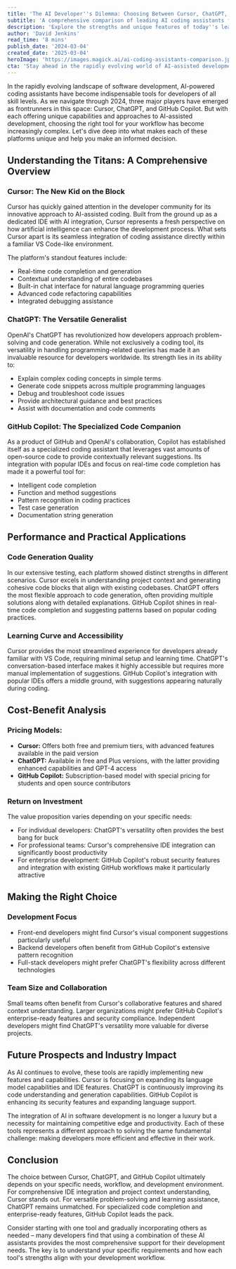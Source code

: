 ```yaml
---
title: 'The AI Developer''s Dilemma: Choosing Between Cursor, ChatGPT, and GitHub Copilot'
subtitle: 'A comprehensive comparison of leading AI coding assistants for modern developers'
description: 'Explore the strengths and unique features of today''s leading AI coding assistants - Cursor, ChatGPT, and GitHub Copilot. Learn which tool best suits your development needs through our comprehensive analysis of features, pricing, and practical applications.'
author: 'David Jenkins'
read_time: '8 mins'
publish_date: '2024-03-04'
created_date: '2025-03-04'
heroImage: 'https://images.magick.ai/ai-coding-assistants-comparison.jpg'
cta: 'Stay ahead in the rapidly evolving world of AI-assisted development! Follow us on LinkedIn for regular updates on developer tools, industry trends, and expert insights that will boost your productivity.'
---
```


In the rapidly evolving landscape of software development, AI-powered coding assistants have become indispensable tools for developers of all skill levels. As we navigate through 2024, three major players have emerged as frontrunners in this space: Cursor, ChatGPT, and GitHub Copilot. But with each offering unique capabilities and approaches to AI-assisted development, choosing the right tool for your workflow has become increasingly complex. Let's dive deep into what makes each of these platforms unique and help you make an informed decision.

## Understanding the Titans: A Comprehensive Overview

### Cursor: The New Kid on the Block

Cursor has quickly gained attention in the developer community for its innovative approach to AI-assisted coding. Built from the ground up as a dedicated IDE with AI integration, Cursor represents a fresh perspective on how artificial intelligence can enhance the development process. What sets Cursor apart is its seamless integration of coding assistance directly within a familiar VS Code-like environment.

The platform's standout features include:
- Real-time code completion and generation
- Contextual understanding of entire codebases
- Built-in chat interface for natural language programming queries
- Advanced code refactoring capabilities
- Integrated debugging assistance

### ChatGPT: The Versatile Generalist

OpenAI's ChatGPT has revolutionized how developers approach problem-solving and code generation. While not exclusively a coding tool, its versatility in handling programming-related queries has made it an invaluable resource for developers worldwide. Its strength lies in its ability to:
- Explain complex coding concepts in simple terms
- Generate code snippets across multiple programming languages
- Debug and troubleshoot code issues
- Provide architectural guidance and best practices
- Assist with documentation and code comments

### GitHub Copilot: The Specialized Code Companion

As a product of GitHub and OpenAI's collaboration, Copilot has established itself as a specialized coding assistant that leverages vast amounts of open-source code to provide contextually relevant suggestions. Its integration with popular IDEs and focus on real-time code completion has made it a powerful tool for:
- Intelligent code completion
- Function and method suggestions
- Pattern recognition in coding practices
- Test case generation
- Documentation string generation

## Performance and Practical Applications

### Code Generation Quality

In our extensive testing, each platform showed distinct strengths in different scenarios. Cursor excels in understanding project context and generating cohesive code blocks that align with existing codebases. ChatGPT offers the most flexible approach to code generation, often providing multiple solutions along with detailed explanations. GitHub Copilot shines in real-time code completion and suggesting patterns based on popular coding practices.

### Learning Curve and Accessibility

Cursor provides the most streamlined experience for developers already familiar with VS Code, requiring minimal setup and learning time. ChatGPT's conversation-based interface makes it highly accessible but requires more manual implementation of suggestions. GitHub Copilot's integration with popular IDEs offers a middle ground, with suggestions appearing naturally during coding.

## Cost-Benefit Analysis

### Pricing Models:
- **Cursor:** Offers both free and premium tiers, with advanced features available in the paid version
- **ChatGPT:** Available in free and Plus versions, with the latter providing enhanced capabilities and GPT-4 access
- **GitHub Copilot:** Subscription-based model with special pricing for students and open source contributors

### Return on Investment

The value proposition varies depending on your specific needs:
- For individual developers: ChatGPT's versatility often provides the best bang for buck
- For professional teams: Cursor's comprehensive IDE integration can significantly boost productivity
- For enterprise development: GitHub Copilot's robust security features and integration with existing GitHub workflows make it particularly attractive

## Making the Right Choice

### Development Focus
- Front-end developers might find Cursor's visual component suggestions particularly useful
- Backend developers often benefit from GitHub Copilot's extensive pattern recognition
- Full-stack developers might prefer ChatGPT's flexibility across different technologies

### Team Size and Collaboration

Small teams often benefit from Cursor's collaborative features and shared context understanding. Larger organizations might prefer GitHub Copilot's enterprise-ready features and security compliance. Independent developers might find ChatGPT's versatility more valuable for diverse projects.

## Future Prospects and Industry Impact

As AI continues to evolve, these tools are rapidly implementing new features and capabilities. Cursor is focusing on expanding its language model capabilities and IDE features. ChatGPT is continuously improving its code understanding and generation capabilities. GitHub Copilot is enhancing its security features and expanding language support.

The integration of AI in software development is no longer a luxury but a necessity for maintaining competitive edge and productivity. Each of these tools represents a different approach to solving the same fundamental challenge: making developers more efficient and effective in their work.

## Conclusion

The choice between Cursor, ChatGPT, and GitHub Copilot ultimately depends on your specific needs, workflow, and development environment. For comprehensive IDE integration and project context understanding, Cursor stands out. For versatile problem-solving and learning assistance, ChatGPT remains unmatched. For specialized code completion and enterprise-ready features, GitHub Copilot leads the pack.

Consider starting with one tool and gradually incorporating others as needed – many developers find that using a combination of these AI assistants provides the most comprehensive support for their development needs. The key is to understand your specific requirements and how each tool's strengths align with your development workflow.